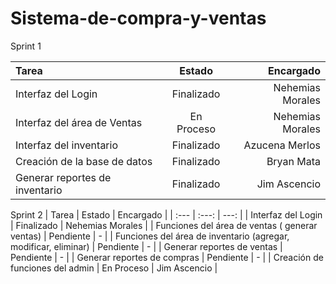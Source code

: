 
# Sistema-de-compra-y-ventas

Sprint 1


| Tarea | Estado | Encargado |
| :---         |     :---:      |          ---: |
| Interfaz del Login   | Finalizado     | Nehemias Morales    |
| Interfaz del área de Ventas     | En Proceso       | Nehemias Morales      |
| Interfaz del inventario   | Finalizado     | Azucena Merlos    |
| Creación de la base de datos     | Finalizado       | Bryan Mata      |
| Generar reportes de inventario     | Finalizado       | Jim Ascencio      |


Sprint 2
| Tarea | Estado | Encargado |
| :---         |     :---:      |          ---: |
| Interfaz del Login   | Finalizado     | Nehemias Morales    |
| Funciones del área de ventas ( generar ventas)     | Pendiente       | -      |
| Funciones del área de inventario (agregar, modificar, eliminar)     | Pendiente       | -      |
| Generar reportes de ventas     | Pendiente       | -      |
| Generar reportes de compras     | Pendiente       | -      |
| Creación de funciones del admin   | En Proceso     | Jim Ascencio    |



